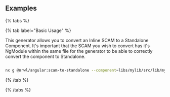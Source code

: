 ## Examples

{% tabs %}

{% tab label="Basic Usage" %}

This generator allows you to convert an Inline SCAM to a Standalone Component. It's important that the SCAM you wish to convert has it's NgModule within the same file for the generator to be able to correctly convert the component to Standalone.

```bash

nx g @nrwl/angular:scam-to-standalone --component=libs/mylib/src/lib/myscam/myscam.component.ts --project=mylib

```

{% /tab %}

{% /tabs %}
